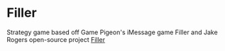 # Filler
Strategy game based off Game Pigeon's iMessage game Filler and Jake Rogers open-source project <a href="https://github.com/jrogers97/filler">Filler</a>
